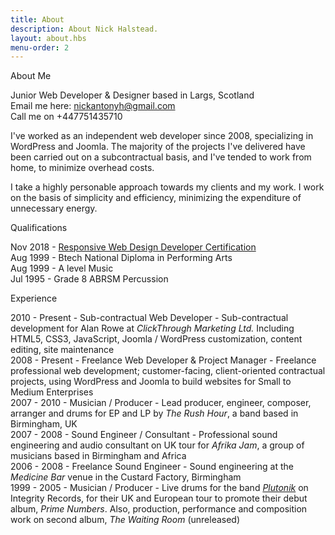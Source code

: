 ```yaml
---
title: About
description: About Nick Halstead.
layout: about.hbs
menu-order: 2
---
```


About Me

Junior Web Developer & Designer based in Largs, Scotland  
Email me here: <nickantonyh@gmail.com>  
Call me on +447751435710

I've worked as an independent web developer since 2008, specializing in WordPress
and Joomla. The majority of the projects I've delivered have been carried out on a subcontractual
basis, and I've tended to work from home, to minimize overhead costs. 

I take a highly personable approach towards my clients and my work. I work on the basis of
simplicity and efficiency, minimizing the expenditure of unnecessary energy.  

Qualifications

Nov 2018 - [Responsive Web Design Developer Certification](https://www.freecodecamp.org/certification/fcc57dbed26-7e6a-4dd4-8380-88f0c36ee25b/responsive-web-design)  
Aug 1999 - Btech National Diploma in Performing Arts  
Aug 1999 - A level Music  
Jul 1995 - Grade 8 ABRSM Percussion  


Experience

2010 - Present - Sub-contractual Web Developer - Sub-contractual development for Alan Rowe at *ClickThrough Marketing Ltd.* Including HTML5, CSS3, JavaScript, Joomla / WordPress customization, content editing, site maintenance  
2008 - Present - Freelance Web Developer & Project Manager - Freelance professional web development; customer-facing, client-oriented contractual projects, using WordPress and Joomla to build websites for Small to Medium Enterprises  
2007 - 2010 - Musician / Producer - Lead producer, engineer, composer, arranger and drums for EP and LP by *The Rush
Hour*, a band based in Birmingham, UK  
2007 - 2008 - Sound Engineer / Consultant - Professional sound engineering and audio consultant on UK tour for *Afrika Jam*, a group of musicians based in Birmingham and Africa  
2006 - 2008 - Freelance Sound Engineer - Sound engineering at the *Medicine Bar* venue in the Custard Factory, Birmingham  
1999 - 2005 - Musician / Producer - Live drums for the band *[Plutonik](http://plutonik.com/)* on Integrity Records, for their UK and European tour to promote their debut album, *Prime Numbers*. Also, production, performance and composition work on second album, *The Waiting Room* (unreleased)  
